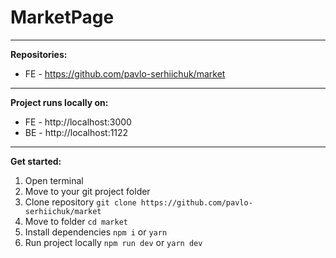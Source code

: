 # MarketPage
***

**Repositories:**
- FE - https://github.com/pavlo-serhiichuk/market
***
**Project runs locally on:**
- FE - http://localhost:3000
- BE - http://localhost:1122
***
**Get started:**
1. Open terminal
2. Move to your git project folder
3. Clone repository ```git clone https://github.com/pavlo-serhiichuk/market```
4. Move to folder ```cd market```
5. Install dependencies ```npm i``` or ```yarn```
6. Run project locally ```npm run dev``` or ```yarn dev```



